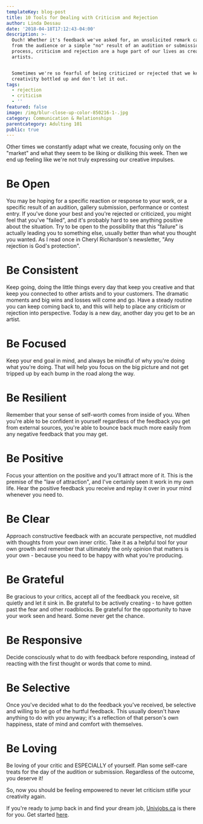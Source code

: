 ```yaml
---
templateKey: blog-post
title: 10 Tools for Dealing with Criticism and Rejection
author: Linda Dessau
date: '2018-04-18T17:12:43-04:00'
description: >-
  Ouch! Whether it's feedback we've asked for, an unsolicited remark called out
  from the audience or a simple "no" result of an audition or submission
  process, criticism and rejection are a huge part of our lives as creative
  artists.


  Sometimes we're so fearful of being criticized or rejected that we keep our
  creativity bottled up and don't let it out.
tags:
  - rejection
  - criticism
  - ''
featured: false
image: /img/blur-close-up-color-850216-1-.jpg
category: Communication & Relationships
parentcategory: Adulting 101
public: true
---
```

Other times we constantly adapt what we create, focusing only on the "market" and what they seem to be liking or disliking this week. Then we end up feeling like we're not truly expressing our creative impulses.



# Be Open

You may be hoping for a specific reaction or response to your work, or a specific result of an audition, gallery submission, performance or contest entry. If you've done your best and you're rejected or criticized, you might feel that you've "failed", and it's probably hard to see anything positive about the situation. Try to be open to the possibility that this "failure" is actually leading you to something else, usually better than what you thought you wanted. As I read once in Cheryl Richardson's newsletter, "Any rejection is God's protection".



# Be Consistent

Keep going, doing the little things every day that keep you creative and that keep you connected to other artists and to your customers. The dramatic moments and big wins and losses will come and go. Have a steady routine you can keep coming back to, and this will help to place any criticism or rejection into perspective. Today is a new day, another day you get to be an artist.



# Be Focused

Keep your end goal in mind, and always be mindful of why you're doing what you're doing. That will help you focus on the big picture and not get tripped up by each bump in the road along the way.



# Be Resilient

Remember that your sense of self-worth comes from inside of you. When you're able to be confident in yourself regardless of the feedback you get from external sources, you're able to bounce back much more easily from any negative feedback that you may get.



# Be Positive

Focus your attention on the positive and you'll attract more of it. This is the premise of the "law of attraction", and I've certainly seen it work in my own life. Hear the positive feedback you receive and replay it over in your mind whenever you need to.



# Be Clear

Approach constructive feedback with an accurate perspective, not muddled with thoughts from your own inner critic. Take it as a helpful tool for your own growth and remember that ultimately the only opinion that matters is your own - because you need to be happy with what you're producing.



# Be Grateful

Be gracious to your critics, accept all of the feedback you receive, sit quietly and let it sink in. Be grateful to be actively creating - to have gotten past the fear and other roadblocks. Be grateful for the opportunity to have your work seen and heard. Some never get the chance.



# Be Responsive

Decide consciously what to do with feedback before responding, instead of reacting with the first thought or words that come to mind.



# Be Selective

Once you've decided what to do the feedback you've received, be selective and willing to let go of the hurtful feedback. This usually doesn't have anything to do with you anyway; it's a reflection of that person's own happiness, state of mind and comfort with themselves.



# Be Loving

Be loving of your critic and ESPECIALLY of yourself. Plan some self-care treats for the day of the audition or submission. Regardless of the outcome, you deserve it!

So, now you should be feeling empowered to never let criticism stifle your creativity again.

If you're ready to jump back in and find your dream job, [Univjobs.ca](https://univjobs.ca/) is there for you. Get started [here](https://app.univjobs.ca/register/).
